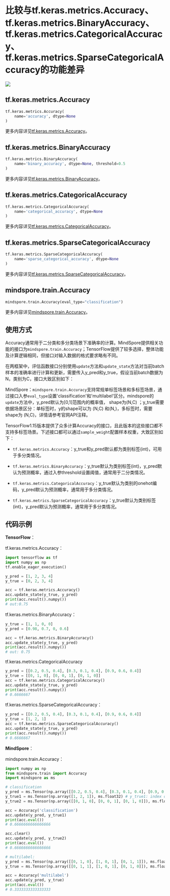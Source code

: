 # 比较与tf.keras.metrics.Accuracy、tf.keras.metrics.BinaryAccuracy、tf.keras.metrics.CategoricalAccuracy、tf.keras.metrics.SparseCategoricalAccuracy的功能差异

<a href="https://gitee.com/mindspore/docs/blob/r2.0.0-alpha/docs/mindspore/source_zh_cn/note/api_mapping/tensorflow_diff/metricAcc.md " target="_blank"><img src="https://mindspore-website.obs.cn-north-4.myhuaweicloud.com/website-images/r2.0.0-alpha/resource/_static/logo_source.png"></a>

## tf.keras.metrics.Accuracy

```python
tf.keras.metrics.Accuracy(
    name='accuracy', dtype=None
)
```

更多内容详见[tf.keras.metrics.Accuracy](https://www.tensorflow.org/versions/r1.15/api_docs/python/tf/keras/metrics/Accuracy)。

## tf.keras.metrics.BinaryAccuracy

```python
tf.keras.metrics.BinaryAccuracy(
    name='binary_accuracy', dtype=None, threshold=0.5
)
```

更多内容详见[tf.keras.metrics.BinaryAccuracy](https://www.tensorflow.org/versions/r1.15/api_docs/python/tf/keras/metrics/BinaryAccuracy)。

## tf.keras.metrics.CategoricalAccuracy

```python
tf.keras.metrics.CategoricalAccuracy(
    name='categorical_accuracy', dtype=None
)
```

更多内容详见[tf.keras.metrics.CategoricalAccuracy](https://www.tensorflow.org/versions/r1.15/api_docs/python/tf/keras/metrics/CategoricalAccuracy)。

## tf.keras.metrics.SparseCategoricalAccuracy

```python
tf.keras.metrics.SparseCategoricalAccuracy(
    name='sparse_categorical_accuracy', dtype=None
)
```

更多内容详见[tf.keras.metrics.SparseCategoricalAccuracy](https://www.tensorflow.org/versions/r1.15/api_docs/python/tf/keras/metrics/SparseCategoricalAccuracy)。

## mindspore.train.Accuracy

```python
mindspore.train.Accuracy(eval_type="classification")
```

更多内容详见[mindspore.train.Accuracy](https://www.mindspore.cn/docs/zh-CN/r2.0.0-alpha/api_python/train/mindspore.train.Accuracy.html#mindspore.train.Accuracy)。

## 使用方式

Accuracy通常用于二分类和多分类场景下准确率的计算。MindSpore提供相关功能的接口为`mindspore.train.Accuracy`；TensorFlow提供了较多选择，整体功能及计算逻辑相同，但接口对输入数据的格式要求略有不同。

在两框架中，评估函数接口分别使用`update`方法和`update_state`方法对当前batch样本的准确率进行计算和更新，需要传入y_pred和y_true，假设当前batch数据为N，类别为C，接口大致区别如下：

MindSpore：`mindspore.train.Accuracy`支持常规单标签场景和多标签场景，通过接口入参`eval_type`设置'classification'和'multilabel'区分。mindspore的`update`方法中，y_pred默认为[0,1]范围内的概率值， shape为(N,C) ；y_true需要依据场景区分：单标签时，y的shape可以为 (N,C) 和(N,)，多标签时，需要shape为 (N,C)，详情请参考官网API注释。

TensorFlow1.15版本提供了众多计算Accuracy的接口，且此版本的这些接口都不支持多标签场景。下述接口都可以通过`sample_weight`配置样本权重，大致区别如下：

- `tf.keras.metrics.Accuracy`：y_true和y_pred默认都为类别标签(int)，可用于多分类情况。

- `tf.keras.metrics.BinaryAccuracy`：y_true默认为类别标签(int)，y_pred默认为预测概率，通过入参threshold设置阈值，通常用于二分类情况。

- `tf.keras.metrics.CategoricalAccuracy`：y_true默认为类别的onehot编码，y_pred默认为预测概率，通常用于多分类情况。

- `tf.keras.metrics.SparseCategoricalAccuracy`：y_true默认为类别标签(int)，y_pred默认为预测概率，通常用于多分类情况。

## 代码示例

**TensorFlow**：

 tf.keras.metrics.Accuracy：

```python
import tensorflow as tf
import numpy as np
tf.enable_eager_execution()

y_pred = [1, 2, 3, 4]
y_true = [0, 2, 3, 4]

acc = tf.keras.metrics.Accuracy()
acc.update_state(y_true, y_pred)
print(acc.result().numpy())
# out:0.75
```

tf.keras.metrics.BinaryAccuracy：

```python
y_true = [1, 1, 0, 0]
y_pred = [0.98, 0.7, 0, 0.6]

acc = tf.keras.metrics.BinaryAccuracy()
acc.update_state(y_true, y_pred)
print(acc.result().numpy())
# out: 0.75
```

tf.keras.metrics.CategoricalAccuracy

```python
y_pred = [[0.2, 0.5, 0.4], [0.3, 0.1, 0.4], [0.9, 0.6, 0.4]]
y_true = [[0, 1, 0], [0, 0, 1], [0, 1, 0]]
acc = tf.keras.metrics.CategoricalAccuracy()
acc.update_state(y_true, y_pred)
print(acc.result().numpy())
# 0.6666667
```

tf.keras.metrics.SparseCategoricalAccuracy：

```python
y_pred = [[0.2, 0.5, 0.4], [0.3, 0.1, 0.4], [0.9, 0.6, 0.4]]
y_true = [1, 2, 1]
acc = tf.keras.metrics.SparseCategoricalAccuracy()
acc.update_state(y_true, y_pred)
print(acc.result().numpy())
# 0.6666667
```

**MindSpore**：

mindspore.train.Accuracy：

```python
import numpy as np
from mindspore.train import Accuracy
import mindspore as ms

# classification
y_pred = ms.Tensor(np.array([[0.2, 0.5, 0.4], [0.3, 0.1, 0.4], [0.9, 0.6, 0.4]]), ms.float32) # 1 2 0
y_true1 = ms.Tensor(np.array([1, 2, 1]), ms.float32) # y_true1: index of category
y_true2 = ms.Tensor(np.array([[0, 1, 0], [0, 0, 1], [0, 1, 0]]), ms.float32) # y_true2: one hot encoding

acc = Accuracy('classification')
acc.update(y_pred, y_true1)
print(acc.eval())
# 0.6666666666666666

acc.clear()
acc.update(y_pred, y_true2)
print(acc.eval())
# 0.6666666666666666

# multilabel:
y_pred = ms.Tensor(np.array([[0, 1, 0], [1, 0, 1], [0, 1, 1]]), ms.float32)
y_true = ms.Tensor(np.array([[0, 1, 1], [1, 0, 1], [0, 1, 0]]), ms.float32)

acc = Accuracy('multilabel')
acc.update(y_pred, y_true)
print(acc.eval())
# 0.3333333333333333
```
